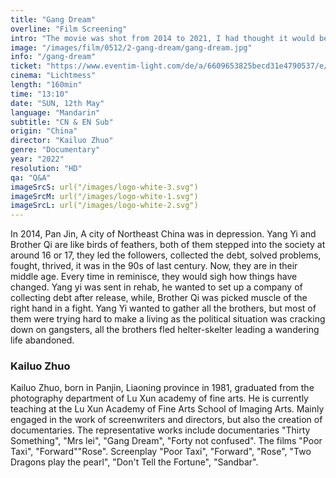 ```yaml
---
title: "Gang Dream"
overline: "Film Screening"
intro: "The movie was shot from 2014 to 2021, I had thought it would be a local gansters stories of Northeast China, whereas, it turns out to be a portrait of \"life is hard\"."
image: "/images/film/0512/2-gang-dream/gang-dream.jpg"
info: "/gang-dream"
ticket: "https://www.eventim-light.com/de/a/6609653825becd31e4790537/e/66199bf10809495cf25d22cc"
cinema: "Lichtmess"
length: "160min"
time: "13:10"
date: "SUN, 12th May"
language: "Mandarin"
subtitle: "CN & EN Sub"
origin: "China"
director: "Kailuo Zhuo"
genre: "Documentary"
year: "2022"
resolution: "HD"
qa: "Q&A"
imageSrcS: url("/images/logo-white-3.svg")
imageSrcM: url("/images/logo-white-1.svg")
imageSrcL: url("/images/logo-white-2.svg")
---
```


In 2014, Pan Jin, A city of Northeast China was in depression. Yang Yi and Brother Qi are like birds of feathers, both of them stepped into the society at around 16 or 17, they led the followers, collected the debt, solved problems, fought, thrived, it was in the 90s of last century. Now, they are in their middle age. Every time in reminisce, they would sigh how things have changed. 
Yang yi was sent in rehab, he wanted to set up a company of collecting debt after release, while, Brother Qi was picked muscle of the right hand in a fight. Yang Yi wanted to gather all the brothers, but most of them were trying hard to make a living as the political situation was cracking down on gangsters, all the brothers fled helter-skelter leading a wandering life abandoned.

 
### Kailuo Zhuo
Kailuo Zhuo, born in Panjin, Liaoning province in 1981, graduated from the photography department of Lu Xun academy of fine arts. He is currently teaching at the Lu Xun Academy of Fine Arts School of Imaging Arts. Mainly engaged in the work of screenwriters and directors, but also the creation of documentaries. The representative works include documentaries "Thirty Something", "Mrs lei", "Gang Dream", "Forty not confused". The films "Poor Taxi", "Forward""Rose". Screenplay "Poor Taxi", "Forward", "Rose", "Two Dragons play the pearl", "Don't Tell the Fortune", "Sandbar".


